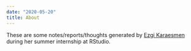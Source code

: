 ```yaml
---
date: "2020-05-20"
title: About
---
```


These are some notes/reports/thoughts generated by [Ezgi Karaesmen](https://www.ezgikaraesmen.com/) during her summer internship at RStudio.

